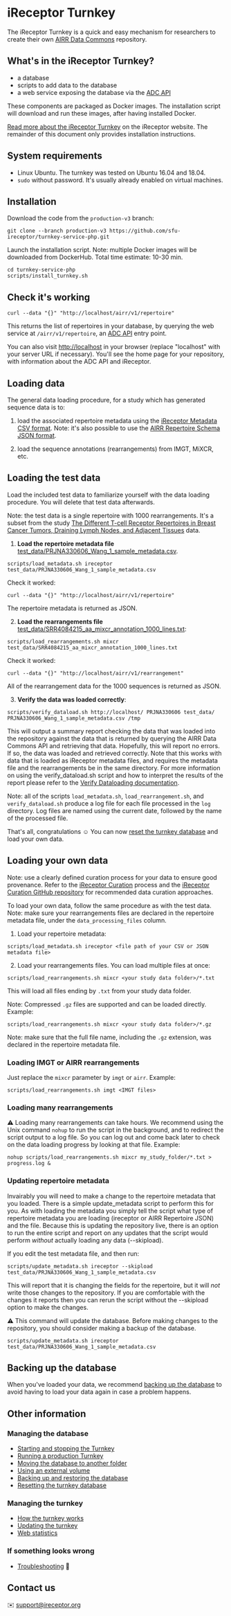 # iReceptor Turnkey

The iReceptor Turnkey is a quick and easy mechanism for researchers to create their own [AIRR Data Commons](https://docs.airr-community.org/en/latest/api/adc.html#datacommons) repository.

## What's in the iReceptor Turnkey?
- a database
- scripts to add data to the database
- a web service exposing the database via the [ADC API](https://docs.airr-community.org/en/latest/api/adc_api.html)

These components are packaged as Docker images. The installation script will download and run these images, after having installed Docker.

[Read more about the iReceptor Turnkey](http://www.ireceptor.org/repositories#turnkey) on the iReceptor website. The remainder of this document only provides installation instructions.

## System requirements

- Linux Ubuntu. The turnkey was tested on Ubuntu 16.04 and 18.04.
- `sudo` without password. It's usually already enabled on virtual machines.

## Installation

Download the code from the `production-v3` branch:

```
git clone --branch production-v3 https://github.com/sfu-ireceptor/turnkey-service-php.git
```

Launch the installation script. Note: multiple Docker images will be downloaded from DockerHub. Total time estimate: 10-30 min.

```
cd turnkey-service-php
scripts/install_turnkey.sh
```

## Check it's working

```
curl --data "{}" "http://localhost/airr/v1/repertoire"
```

This returns the list of repertoires in your database, by querying the web service at `/airr/v1/repertoire`, an [ADC API](https://docs.airr-community.org/en/latest/api/adc_api.html) entry point.


You can also visit <http://localhost> in your browser (replace "localhost" with your server URL if necessary). You'll see the home page for your repository, with information about the ADC API and iReceptor.


## Loading data
The general data loading procedure, for a study which has generated sequence data is to:
1. load the associated repertoire metadata using the [iReceptor Metadata CSV format](https://github.com/sfu-ireceptor/dataloading-curation/tree/master/metadata). Note: it's also possible to use the [AIRR Repertoire Schema JSON format](https://docs.airr-community.org/en/latest/datarep/metadata.html).

2. load the sequence annotations (rearrangements) from IMGT, MiXCR, etc.

## Loading the test data
Load the included test data to familiarize yourself with the data loading procedure. You will delete that test data afterwards.

Note: the test data is a single repertoire with 1000 rearrangements. It's a subset from the study [The Different T-cell Receptor Repertoires in Breast Cancer Tumors, Draining Lymph Nodes, and Adjacent Tissues](https://www.ncbi.nlm.nih.gov/pubmed/28039161) data.

1. **Load the repertoire metadata file** [test_data/PRJNA330606_Wang_1_sample_metadata.csv](test_data/PRJNA330606_Wang_1_sample_metadata.csv).
```
scripts/load_metadata.sh ireceptor test_data/PRJNA330606_Wang_1_sample_metadata.csv
```

Check it worked:
```
curl --data "{}" "http://localhost/airr/v1/repertoire"
```
The repertoire metadata is returned as JSON.

2. **Load the rearrangements file** [test_data/SRR4084215_aa_mixcr_annotation_1000_lines.txt](test_data/SRR4084215_aa_mixcr_annotation_1000_lines.txt):
```
scripts/load_rearrangements.sh mixcr test_data/SRR4084215_aa_mixcr_annotation_1000_lines.txt
```

Check it worked:
```
curl --data "{}" "http://localhost/airr/v1/rearrangement"
```
All of the rearrangement data for the 1000 sequences is returned as JSON.

3. **Verify the data was loaded correctly**:
```
scripts/verify_dataload.sh http://localhost/ PRJNA330606 test_data/ PRJNA330606_Wang_1_sample_metadata.csv /tmp
```
This will output a summary report checking the data that was loaded into the repository against the data that is returned by querying the AIRR Data Commons API and retrieving that data. Hopefully, this will report no errors. If so, the data was loaded and retrieved correctly. Note that this works with data that is loaded as iReceptor metadata files, and requires the metadata file and the rearrangements be in the same directory. For more information on using the verify_dataload.sh script and how to interpret the results of the report please refer to the [Verify Dataloading documentation](doc/sanitychecking.md). 

Note: all of the scripts `load_metadata.sh`, `load_rearrangement.sh`, and `verify_dataload.sh` produce a log file for each file processed in the `log` directory. Log files are named using the current date, followed by the name of the processed file.

That's all, congratulations :relaxed: You can now [reset the turnkey database](doc/resetting.md) and load your own data.

## Loading your own data

Note: use a clearly defined curation process for your data to ensure good provenance. Refer to the [iReceptor Curation](http://www.ireceptor.org/curation) process and the [iReceptor Curation GitHub repository](https://github.com/sfu-ireceptor/dataloading-curation/tree/master) for recommended data curation approaches.

To load your own data, follow the same procedure as with the test data.
Note: make sure your rearrangements files are declared in the repertoire metadata file, under the `data_processing_files` column.

1. Load your repertoire metadata:
```
scripts/load_metadata.sh ireceptor <file path of your CSV or JSON metadata file>
```

2. Load your rearrangements files. You can load multiple files at once:
```
scripts/load_rearrangements.sh mixcr <your study data folder>/*.txt
```
This will load all files ending by `.txt` from your study data folder.

Note: Compressed `.gz` files are supported and can be loaded directly. Example:
```
scripts/load_rearrangements.sh mixcr <your study data folder>/*.gz
```
Note: make sure that the full file name, including the `.gz` extension, was declared in the repertoire metadata file.

### Loading IMGT or AIRR rearrangements

Just replace the `mixcr` parameter by `imgt` or `airr`. Example:
```
scripts/load_rearrangements.sh imgt <IMGT files>
```


### Loading many rearrangements
:warning: Loading many rearrangements can take hours. We recommend using the Unix command `nohup` to run the script in the background, and to redirect the script output to a log file. So you can log out and come back later to check on the data loading progress by looking at that file. Example:

```
nohup scripts/load_rearrangements.sh mixcr my_study_folder/*.txt > progress.log &
```
### Updating repertoire metadata

Invairably you will need to make a change to the repertoire metadata that you loaded.
There is a simple update_metadata script to perform this for you. As with loading the metadata
you simply tell the script what type of repertoire metadata you are loading (ireceptor or AIRR Repertoire JSON)
and the file. Because this is updating the repository live, there is an option to run the entire script and report
on any updates that the script would perform *without* actually loading any data (--skipload). 

If you edit the test metadata file, and then run:

```
scripts/update_metadata.sh ireceptor --skipload test_data/PRJNA330606_Wang_1_sample_metadata.csv
```
This will  report that it is changing the fields for the repertoire, but it will *not* write those changes to the 
repository. If you are comfortable with the changes it reports then you can rerun the script without the --skipload 
option to make the changes.

:warning: This command will update the database. Before making changes to the repository, you should consider making 
a backup of the database.

```
scripts/update_metadata.sh ireceptor test_data/PRJNA330606_Wang_1_sample_metadata.csv
```

## Backing up the database
When you've loaded your data, we recommend [backing up the database](doc/database_backup.md) to avoid having to load your data again in case a problem happens.

## Other information

### Managing the database
- [Starting and stopping the Turnkey](doc/start_stop_turnkey.md)
- [Running a production Turnkey](doc/production_db.md)
- [Moving the database to another folder](doc/moving_the_database_folder.md)
- [Using an external volume](doc/using_an_external_volume.md)
- [Backing up and restoring the database](doc/database_backup.md)
- [Resetting the turnkey database](doc/resetting.md)

### Managing the turnkey
- [How the turnkey works](doc/how_it_works.md)
- [Updating the turnkey](doc/updating.md)
- [Web statistics](doc/web_stats.md)

### If something looks wrong
- [Troubleshooting](doc/troubleshooting.md) :hammer:

## Contact us
:envelope: <support@ireceptor.org>
